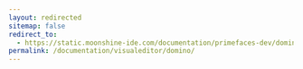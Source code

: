 ```yaml
---
layout: redirected
sitemap: false
redirect_to:
  - https://static.moonshine-ide.com/documentation/primefaces-dev/domino/
permalink: /documentation/visualeditor/domino/
---
```

